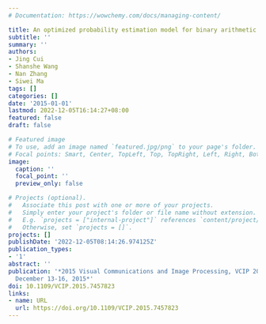 ```yaml
---
# Documentation: https://wowchemy.com/docs/managing-content/

title: An optimized probability estimation model for binary arithmetic coding
subtitle: ''
summary: ''
authors:
- Jing Cui
- Shanshe Wang
- Nan Zhang
- Siwei Ma
tags: []
categories: []
date: '2015-01-01'
lastmod: 2022-12-05T16:14:27+08:00
featured: false
draft: false

# Featured image
# To use, add an image named `featured.jpg/png` to your page's folder.
# Focal points: Smart, Center, TopLeft, Top, TopRight, Left, Right, BottomLeft, Bottom, BottomRight.
image:
  caption: ''
  focal_point: ''
  preview_only: false

# Projects (optional).
#   Associate this post with one or more of your projects.
#   Simply enter your project's folder or file name without extension.
#   E.g. `projects = ["internal-project"]` references `content/project/deep-learning/index.md`.
#   Otherwise, set `projects = []`.
projects: []
publishDate: '2022-12-05T08:14:26.974125Z'
publication_types:
- '1'
abstract: ''
publication: '*2015 Visual Communications and Image Processing, VCIP 2015, Singapore,
  December 13-16, 2015*'
doi: 10.1109/VCIP.2015.7457823
links:
- name: URL
  url: https://doi.org/10.1109/VCIP.2015.7457823
---
```

